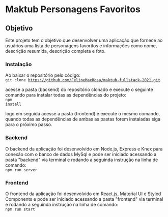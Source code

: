 # Maktub Personagens Favoritos

## Objetivo
Este projeto tem o objetivo que desenvolver uma aplicação que fornece ao usuários uma lista de personagens
favoritos e informações como nome, descrição resumida, descrição completa e foto.

### Instalação
Ao baixar o repositório pelo código:<br/>
<code>git clone https://github.com/FelipeMaxRosa/maktub-fullstack-2021.git</code>

acesse a pasta (backend) do repositório clonado e execute o seguinte comando para instalar todas as dependências do projeto:<br/>
<code>npm install</code>

logo em seguida acesse a pasta (frontend) e execute o mesmo comando, quando todas as dependências de ambas
as pastas forem instaladas siga para o próximo passo.


### Backend
O backend da aplicação foi desenvolvido em Node.js, Express e Knex para conexão com o banco de dados MySql e pode ser iniciado acessando a pasta "backend" via terminal e rodando a seguinda instrução na linha de comando:<br/>
<code>npm run server</code>

### Frontend
O frontend da aplicação foi desenvolvido em React.js, Material UI e Styled Components e pode ser iniciado acessando a pasta "frontend" via terminal e rodando a seguinda instrução na linha de comando:<br/>
<code>npm run start</code>